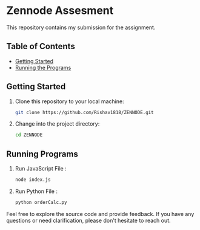 # Zennode Assesment

This repository contains my submission for the assignment.

## Table of Contents

- [Getting Started](#getting-started)
- [Running the Programs](#running-the-programs)

## Getting Started

1. Clone this repository to your local machine:

   ```bash
   git clone https://github.com/Rishav1818/ZENNODE.git

2. Change into the project directory:
   ```bash
   cd ZENNODE

## Running Programs

1. Run JavaScript File :
   
   ```bash
   node index.js

2. Run Python File :

   ```bash
   python orderCalc.py
   

Feel free to explore the source code and provide feedback. If you have any questions or need clarification, please don't hesitate to reach out.
